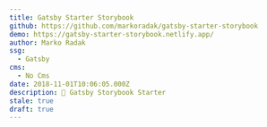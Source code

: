 ```yaml
---
title: Gatsby Starter Storybook
github: https://github.com/markoradak/gatsby-starter-storybook
demo: https://gatsby-starter-storybook.netlify.app/
author: Marko Radak
ssg:
  - Gatsby
cms:
  - No Cms
date: 2018-11-01T10:06:05.000Z
description: 👾 Gatsby Storybook Starter
stale: true
draft: true
---
```

